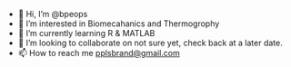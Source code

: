 - 👋 Hi, I’m @bpeops
- 👀 I’m interested in Biomecahanics and Thermogrophy
- 🌱 I’m currently learning R & MATLAB
- 💞️ I’m looking to collaborate on not sure yet, check back at a later date.
- 📫 How to reach me pplsbrand@gmail.com

<!---
bpeops/bpeops is a ✨ special ✨ repository because its `README.md` (this file) appears on your GitHub profile.
You can click the Preview link to take a look at your changes.
--->
